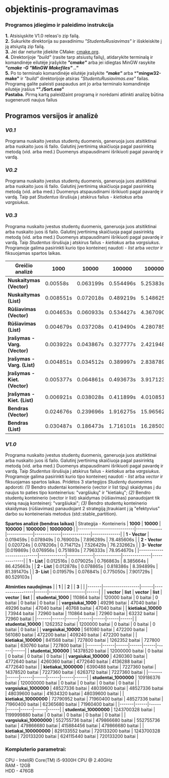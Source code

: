 # objektinis-programavimas



### Programos įdiegimo ir paleidimo instrukcija
**1.** Atsisiųskite V1.0 releas'o zip failą.
<br> **2.** Sukurkite direktorija su pavadinimu *"StudentuRusiavimas"* ir išskleiskite į ją atsiųstą zip failą.
<br> **3.** Jei dar neturite įdiekite CMake: [cmake.org](https://cmake.org/download/).
<br> **4.** Direktorijoje *"build"* (rasite tarp atsiustų failų), atidarykite terminalą ir komandinėje eilutėje įrašykite ***"cmake"*** arba jei idiegtas MinGW rasykite ***"cmake -G "MinGW Makefiles" .."***
<br> **5.** Po to terminalo komandinėje eilutėje įrašykite ***"make"*** arba ***"mingw32-make"** ir *"build"* direktorijoje atsiras *"StudentuRusiavimas.exe"* failas. Programą galite paleisti paspaudus ant jo arba terminalo komandinėje eilutėje įrašius ***"./Sort.exe"**
<br> **Pastaba.** Pirmą kartą paleidžaint programą ir norėdami atlinkti analizę būtina sugeneruoti naujus failus


## Programos versijos ir analizė
### _V0.1_
Programa nuskaito įvestus studentų duomenis, ganeruoja juos atsitiktinai arba nuskaito juos iš failo. Galutinį įvertinimą skaičiuoja pagal pasirinktą metodą (vid. arba med.) Duomenys atspausdinami išrikiuoti pagal pavardę ir vardą.

### _V0.2_
Programa nuskaito įvestus studentų duomenis, ganeruoja juos atsitiktinai arba nuskaito juos iš failo. Galutinį įvertinimą skaičiuoja pagal pasirinktą metodą (vid. arba med.) Duomenys atspausdinami išrikiuoti pagal pavardę ir vardą. Taip pat *Studentus* išrušiuja į atskirus failus - *kietiakus* arba *vargsiukus*.

### _V0.3_
Programa nuskaito įvestus studentų duomenis, ganeruoja juos atsitiktinai arba nuskaito juos iš failo. Galutinį įvertinimą skaičiuoja pagal pasirinktą metodą (vid. arba med.) Duomenys atspausdinami išrikiuoti pagal pavardę ir vardą. Taip *Studentus* išrušiuja į atskirus failus - *kietiakus* arba *vargsiukus*. Programoje galima pasirinkti kurio tipo konteinerį naudoti - *list* arba *vector* ir fiksuojamas spartos laikas.

| Greičio analizė                  | **1000**    | **10000**   | **100000**  | **1000000**  | **10000000** |
|----------------------------|-------------|-------------|-------------|--------------|--------------|
| **Nuskaitymas (Vector)**      | 0.00558s    | 0.063199s   | 0.554496s   | 5.25383s     | 41.319246s   |
| **Nuskaitymas (List)**      | 0.008551s   | 0.072018s   | 0.489219s   | 5.148625s    | 48.423361s   |
| **Rūšiavimas (Vector)**       | 0.004653s   | 0.060933s   | 0.534427s   | 4.367090s    | 36.101731s   |
| **Rūšiavimas (List)**       | 0.004679s   | 0.037208s   | 0.419490s   | 4.280785s    | 33.125880s   |
| **Įrašymas - Varg. (Vector)** | 0.003922s   | 0.043867s   | 0.327777s   | 2.421948s    | 25.416993s   |
| **Įrašymas - Varg. (List)** | 0.004851s   | 0.034512s   | 0.389997s   | 2.838789s    | 27.325997s   |
| **Įrašymas - Kiet. (Vector)** | 0.005377s   | 0.064861s   | 0.493673s   | 3.917123s    | 36.520960s   |
| **Įrašymas - Kiet. (List)** | 0.006921s   | 0.038028s   | 0.411899s   | 4.010851s    | 42.467769s   |
| **Bendras (Vector)**          | 0.024676s   | 0.239696s   | 1.916275s   | 15.965627s   | 139.364410s  |
| **Bendras (List)**          | 0.030487s   | 0.186473s   | 1.716101s   | 16.285035s   | 151.348629s  |

### _V1.0_
Programa nuskaito įvestus studentų duomenis, ganeruoja juos atsitiktinai arba nuskaito juos iš failo. Galutinį įvertinimą skaičiuoja pagal pasirinktą metodą (vid. arba med.) Duomenys atspausdinami išrikiuoti pagal pavardę ir vardą. Taip *Studentus* išrušiuja į atskirus failus - *kietiakus* arba *vargsiukus*. Programoje galima pasirinkti kurio tipo konteinerį naudoti - *list* arba *vector* ir fiksuojamas spartos laikas. Pridėtos 3 startegijos *Studentų* duomenims apdoroti: *(1)* Bendro studentai konteinerio (vector ir list tipų) skaidymas į du naujus to paties tipo konteinerius: "vargšiukų" ir "kietiakų"; *(2)* Bendro studentų konteinerio (vector ir list) skaidymas (rūšiavimas) panaudojant tik vieną naują konteinerį: "vargšiukai"; *(3)* Bendro studentų konteinerio skaidymas (rūšiavimas) panaudojant 2 strategiją įtraukiant į ją "efektyvius" darbo su konteineriais metodus (std::stable_partition).


**Spartos analizė (bendras laikas)**
| Strategija - Konteineris               | **1000**    | **10000**   | **100000**  | **1000000**  | **10000000** |
|----------------------------|-------------|-------------|-------------|--------------|--------------|
| **1 - Vector**      | 0.019459s  | 0.078949s  | 0.769003s  | 7.896289s    | 78.485606s   |
| **2 - Vector**      | 0.020724s   | 0.078206s   | 0.714712s  | 7.526429s    | 76.232662s   |
| **3- Vector**       |0.019869s   | 0.076956s  | 0.751893s  | 7.796333s    | 78.954670s  |
|----------------------------|-------------|-------------|-------------|--------------|--------------|
| **1 - List**      | 0.012516s   | 0.079025s  | 0.766863s   | 8.385664s     | 86.425663s  |
| **2 - List**      | 0.012878s  | 0.078865s   | 0.818386s   | 8.394899s    | 81.391470s   |
| **3- List**       | 0.019579s   |  0.076841s  | 0.775050s   | 7.901729s    | 80.529103s   |




**Atminties naudojimas**
|       |      **1**      |      |      **2**      |      |      **3**      |      |
|-------|------------------|------|------------------|------|------------------|------|
|       | **vector**       | **list** | **vector**       | **list** | **vector**       | **list** |
| **studentai_1000** |   110864 baitai               |  120000 baitai        |        0 baitai           |   0 baitai       |     0 baitai        |     0 baitai           |
| **vargsiukai_1000** |     49296 baitai             |  47040 baitai         |      49296 baitai          |   47040 baitai       |    40768 baitai       |   47040 baitai         |
| **kietiakai_10000** |         73944 baitai         |  72960 baitai         |      110864 baitai         |  72960 baitai        |       63232 baitai       |  72960 baitai    |
|-------|------|------|------|------|------|------|
| **studentai_10000** |   1262352 baitai             |  1200000 baitai       |      0 baitai            |   0 baitai       |     0 baitai       |     0 baitai          |
| **vargsiukai_10000** |     561080 baitai           |  472200 baitai        |     561080 baitai         |  472200 baitai        |       409240 baitai   |   472200 baitai        |
| **kietiakai_100000** |         841568 baitai       |  727800 baitai        |        1262352 baitai      |   727800 baitai        |    630760 baitai      |  727800 baitai      |
|-------|------|------|------|------|------|------|
| **studentai_100000** |   14378520 baitai           |  12000000 baitai      |       0 baitai           |   0 baitai       |     0 baitai        |    0 baitai         |
| **vargsiukai_100000** |     4260360 baitai         |  4772640 baitai       |      4260360 baitai      |   4772640 baitai       |     4136288 baitai        |   4772640 baitai       |
| **kietiakai_1000000** |       6390488 baitai       |  7227360 baitai       |       14378520 baitai    |   7227360 baitai       |      6263712 baitai      |    7227360 baitai        |
|-------|------|------|------|------|------|------|
| **studentai_1000000** |   109186376 baitai         |  120000000 baitai      |          0 baitai         |   0 baitai       |       0 baitai      |   0 baitai          |
| **vargsiukai_1000000** |  48527336 baitai          |  48039600 baitai       |      48527336 baitai      |   48039600 baitai       |      41634320 baitai      |  48039600 baitai      |
| **kietiakai_10000000** |  72790952 baitai          |  71960400 baitai       |      48527336 baitai       |  71960400 baitai        |      62365680 baitai     |  71960400 baitai       |
|-------|------|------|------|------|------|------|
| **studentai_10000000** |   1243700328 baitai       |  1199999880 baitai     |    0 baitai                |   0 baitai       |    0 baitai        |     0 baitai            |
| **vargsiukai_10000000** |  552755736 baitai        |  479866680 baitai      |     552755736 baitai       |   479866680 baitai       |     415884456 baitai   |   479866680 baitai        |
| **kietiakai_100000000** |   829133552 baitai       |  720133200 baitai      |     1243700328 baitai        |  720133200 baitai        |      624115440 baitai       |  720133200 baitai     |



### Kompiuterio parametrai:  
CPU - Intel(R) Core(TM) i5-9300H CPU @ 2.40GHz  
RAM - 12GB  
HDD - 476GB  




